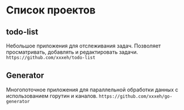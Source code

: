 # Список проектов
## todo-list
Небольшое приложения для отслеживания задач. Позволяет просматривать, добавлять и редактировать задачи.
`https://github.com/xxxeh/todo-list`
## Generator
Многопоточное приложения для параллельной обработки данных с использованием горутин и каналов.
`https://github.com/xxxeh/go-generator`
